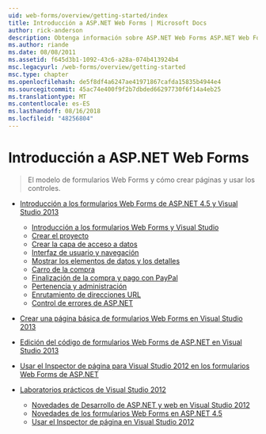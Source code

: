 ```yaml
---
uid: web-forms/overview/getting-started/index
title: Introducción a ASP.NET Web Forms | Microsoft Docs
author: rick-anderson
description: Obtenga información sobre ASP.NET Web Forms ASP.NET Web Forms le permite crear sitios Web dinámicos con un modelo conocido de arrastrar y colocar, controlado por eventos. Una superficie de diseño y hund...
ms.author: riande
ms.date: 08/08/2011
ms.assetid: f645d3b1-1092-43c6-a28a-074b413924b4
msc.legacyurl: /web-forms/overview/getting-started
msc.type: chapter
ms.openlocfilehash: de5f8df4a6247ae41971867cafda15835b4944e4
ms.sourcegitcommit: 45ac74e400f9f2b7dbded66297730f6f14a4eb25
ms.translationtype: MT
ms.contentlocale: es-ES
ms.lasthandoff: 08/16/2018
ms.locfileid: "48256804"
---
```

<a name="getting-started-with-aspnet-web-forms"></a>Introducción a ASP.NET Web Forms
====================
> El modelo de formularios Web Forms y cómo crear páginas y usar los controles.


- [Introducción a los formularios Web Forms de ASP.NET 4.5 y Visual Studio 2013](getting-started-with-aspnet-45-web-forms/index.md)

    - [Introducción a los formularios Web Forms y Visual Studio](getting-started-with-aspnet-45-web-forms/introduction-and-overview.md)
    - [Crear el proyecto](getting-started-with-aspnet-45-web-forms/create-the-project.md)
    - [Crear la capa de acceso a datos](getting-started-with-aspnet-45-web-forms/create_the_data_access_layer.md)
    - [Interfaz de usuario y navegación](getting-started-with-aspnet-45-web-forms/ui_and_navigation.md)
    - [Mostrar los elementos de datos y los detalles](getting-started-with-aspnet-45-web-forms/display_data_items_and_details.md)
    - [Carro de la compra](getting-started-with-aspnet-45-web-forms/shopping-cart.md)
    - [Finalización de la compra y pago con PayPal](getting-started-with-aspnet-45-web-forms/checkout-and-payment-with-paypal.md)
    - [Pertenencia y administración](getting-started-with-aspnet-45-web-forms/membership-and-administration.md)
    - [Enrutamiento de direcciones URL](getting-started-with-aspnet-45-web-forms/url-routing.md)
    - [Control de errores de ASP.NET](getting-started-with-aspnet-45-web-forms/aspnet-error-handling.md)
- [Crear una página básica de formularios Web Forms en Visual Studio 2013](creating-a-basic-web-forms-page.md)
- [Edición del código de formularios Web Forms de ASP.NET en Visual Studio 2013](code-editing-in-web-forms-pages.md)
- [Usar el Inspector de página para Visual Studio 2012 en los formularios Web Forms de ASP.NET](using-page-inspector-in-a-visual-studio-11-beta-web-forms-project.md)
- [Laboratorios prácticos de Visual Studio 2012](hands-on-labs/index.md)

    - [Novedades de Desarrollo de ASP.NET y web en Visual Studio 2012](hands-on-labs/whats-new-in-aspnet-and-web-development-in-visual-studio-2012.md)
    - [Novedades de los formularios Web Forms en ASP.NET 4.5](hands-on-labs/whats-new-in-web-forms-in-aspnet-45.md)
    - [Usar el Inspector de página en Visual Studio 2012](hands-on-labs/using-page-inspector-in-visual-studio-2012.md)
